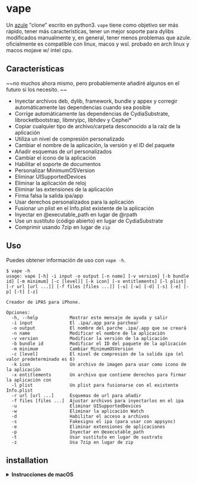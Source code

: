 # vape
Un [azule](https://github.com/Al4ise/Azule) "clone" escrito en python3. `vape` tiene como objetivo ser más rápido, tener más características, tener un mejor soporte para dylibs modificados manualmente y, en general, tener menos problemas que azule. oficialmente es compatible con linux, macos y wsl. probado en arch linux y macos mojave w/ intel cpu.
## Características
~~no muchos ahora mismo, pero probablemente añadiré algunos en el futuro si los necesito. ~~

- Inyectar archivos deb, dylib, framework, bundle y appex y corregir automáticamente las dependencias cuando sea posible 
- Corrige automáticamente las dependencias de CydiaSubstrate, librocketbootstrap, libmryipc, libhdev y Cephei*
- Copiar cualquier tipo de archivo/carpeta desconocido a la raíz de la aplicación
- Utiliza un nivel de compresión personalizado
- Cambiar el nombre de la aplicación, la versión y el ID del paquete
- Añadir esquemas de url personalizados
- Cambiar el icono de la aplicación
- Habilitar el soporte de documentos
- Personalizar MinimumOSVersion
- Eliminar UISupportedDevices
- Eliminar la aplicación de reloj
- Eliminar las extensiones de la aplicación
- Firma falsa la salida ipa/app
- Usar derechos personalizados para la aplicación
- Fusionar un plist en el Info.plist existente de la aplicación
- Inyectar en @executable_path en lugar de @rpath
- Use un sustituto (código abierto) en lugar de CydiaSubstrate
- Comprimir usando 7zip en lugar de `zip`
## Uso
Puedes obtener información de uso con `vape -h`.

```
$ vape -h
usage: vape [-h] -i input -o output [-n name] [-v version] [-b bundle id] [-m minimum] [-c [level]] [-k icon] [-x entitlements] [-l plist] [-r url [url ...]] [-f files [files ...]] [-u] [-w] [-d] [-s] [-e] [-p] [-t] [-z]

Creador de iPAS para iPhone.

Opciones:
  -h, --help            Mostrar este mensaje de ayuda y salir
  -i input              El .ipa/.app para parchear
  -o output             El nombre del parche .ipa/.app que se creará
  -n name               Modificar el nombre de la aplicación
  -v version            Modificar la versión de la aplicación
  -b bundle id          Modificar el ID del paquete de la aplicación
  -m minimum            Cambiar MinimumOSVersion
  -c [level]            El nivel de compresión de la salida ipa (el valor predeterminado es 6)
  -k icon               Un archivo de imagen para usar como icono de la aplicación
  -x entitlements       Un archivo que contiene derechos para firmar la aplicación con
  -l plist              Un plist para fusionarse con el existente Info.plist
  -r url [url ...]      Esquemas de url para añadir
  -f files [files ...]  Ajustar archivos para inyectarlos en el ipa
  -u                    Eliminar UISupportedDevices
  -w                    Eliminar la aplicación Watch
  -d                    Habilitar el acceso a archivos
  -s                    Fakesigns el ipa (para usar con appsync)
  -e                    Eliminar extensiones de aplicaciones
  -p                    Inyectar en @executable_path
  -t                    Usar sustituto en lugar de sustrato
  -z                    Usa 7zip en lugar de zip
```

## installation

<details>
<summary><b>Instrucciones de macOS</b></summary>
<br/>
<ol>
  <li>Abre la terminal. Aquí es donde ejecutarás todos los comandos.</li>
  <li>Instalar <a href="https://apps.apple.com/us/app/xcode/id497799835">Xcode</a> De la tienda de aplicaciones (Si aún no está instalado)</li>
  <li>Instale las herramientas de Xcode cli (si aún no está instalada) <strong>O si <code>vape</code> De repente dejó de funcionar</strong>) Corriendo:
  <ul>
    <li><code>xcode-select --install</code></li>
    <li><code>sudo xcodebuild -license</code></li>
  </ul>
  </li>
  <li>
  instalar <code>insert_dylib</code>:

  <pre lang="bash"><code>git clone https://github.com/tyilo/insert_dylib.git && cd insert_dylib/insert_dylib && gcc main.c && chmod +x a.out && sudo mv a.out /usr/local/bin/insert_dylib && cd ../.. && sudo rm -r insert_dylib</code></pre>
  </li>
  <li>
  ejecutar <code>uname -m</code>. Si la salida dice <code>x86_64</code>, Ejecuta lo siguiente:
  
  <pre lang="bash"><code>sudo curl https://github.com/ProcursusTeam/ldid/releases/download/v2.1.5-procursus7/ldid_macosx_x86_64 --output /usr/local/bin/ldid && sudo chmod +x /usr/local/bin/ldid</code></pre>

  Si dice algo más, corre:

  <pre lang="bash"><code>sudo curl https://github.com/ProcursusTeam/ldid/releases/download/v2.1.5-procursus7/ldid_macosx_arm64 --output /usr/local/bin/ldid && sudo chmod +x /usr/local/bin/ldid</code></pre>
  </li>
  <li>
  instalar <code>vape</code>:

  <pre lang="bash"><code>bash -c "$(curl https://raw.githubusercontent.com/Jowandy17/iPA-ios2/main/install-vape.sh)"</code></pre>
  </li>
</ol>
</details>
